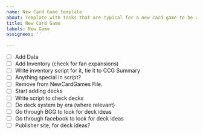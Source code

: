 ```yaml
---
name: New Card Game template
about: Template with tasks that are typical for a new card game to be added.
title: New Card Game
labels: New Game
assignees: ''

---
```


- [ ] Add Data
- [ ] Add Inventory (check for fan expansions)
- [ ] Write inventory script for it, tie it to CCG Summary
- [ ] Anything special in script?
- [ ] Remove from NewCardGames File.
- [ ] Start adding decks
- [ ] Write script to check decks
- [ ] Do deck system by era (where relevant)
- [ ] Go through BGG to look for deck ideas
- [ ] Go through facebook to look for deck ideas
- [ ] Publisher site, for deck ideas?
